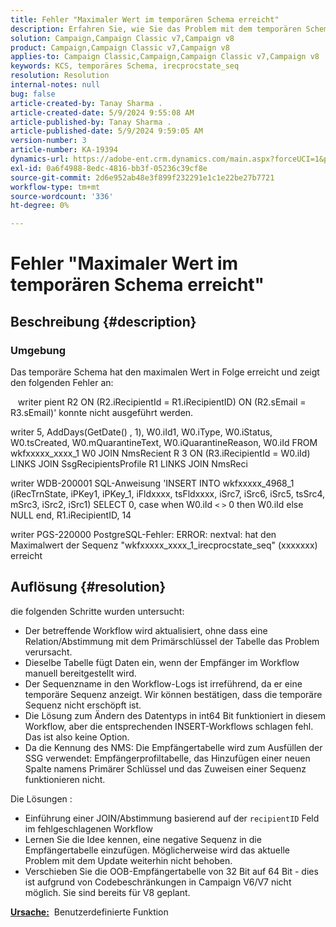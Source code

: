 ```yaml
---
title: Fehler "Maximaler Wert im temporären Schema erreicht"
description: Erfahren Sie, wie Sie das Problem mit dem temporären Schema lösen können, bei dem der maximale Wert in Folge erreicht wurde und ein Fehler angezeigt wird.
solution: Campaign,Campaign Classic v7,Campaign v8
product: Campaign,Campaign Classic v7,Campaign v8
applies-to: Campaign Classic,Campaign,Campaign Classic v7,Campaign v8
keywords: KCS, temporäres Schema, irecprocstate_seq
resolution: Resolution
internal-notes: null
bug: false
article-created-by: Tanay Sharma .
article-created-date: 5/9/2024 9:55:08 AM
article-published-by: Tanay Sharma .
article-published-date: 5/9/2024 9:59:05 AM
version-number: 3
article-number: KA-19394
dynamics-url: https://adobe-ent.crm.dynamics.com/main.aspx?forceUCI=1&pagetype=entityrecord&etn=knowledgearticle&id=9453d232-ea0d-ef11-9f8a-6045bd0201f5
exl-id: 0a6f4988-8edc-4816-bb3f-05236c39cf8e
source-git-commit: 2d6e952ab48e3f899f232291e1c1e22be27b7721
workflow-type: tm+mt
source-wordcount: '336'
ht-degree: 0%

---
```


# Fehler &quot;Maximaler Wert im temporären Schema erreicht&quot;

## Beschreibung {#description}


### <b>Umgebung</b>

Das temporäre Schema hat den maximalen Wert in Folge erreicht und zeigt den folgenden Fehler an:

   writer pient R2 ON (R2.iRecipientId = R1.iRecipientID) ON (R2.sEmail = R3.sEmail)&#39; konnte nicht ausgeführt werden.

writer 5, AddDays(GetDate() , 1), W0.iId1, W0.iType, W0.iStatus, W0.tsCreated, W0.mQuarantineText, W0.iQuarantineReason, W0.iId FROM wkfxxxxx_xxxx_1 W0 JOIN NmsRecient R 3 ON (R3.iRecipientId = W0.iId) LINKS JOIN SsgRecipientsProfile R1 LINKS JOIN NmsReci

writer WDB-200001 SQL-Anweisung &#39;INSERT INTO wkfxxxxx_4968_1 (iRecTrnState, iPKey1, iPKey_1, iFldxxxx, tsFldxxxx, iSrc7, iSrc6, iSrc5, tsSrc4, mSrc3, iSrc2, iSrc1) SELECT 0, case when W0.iId `<` `>`  0 then W0.iId else NULL end, R1.iRecipientID, 14

writer PGS-220000 PostgreSQL-Fehler: ERROR: nextval: hat den Maximalwert der Sequenz &quot;wkfxxxxx_xxxx_1_irecprocstate_seq&quot; (xxxxxxx) erreicht


## Auflösung {#resolution}


die folgenden Schritte wurden untersucht:

- Der betreffende Workflow wird aktualisiert, ohne dass eine Relation/Abstimmung mit dem Primärschlüssel der Tabelle das Problem verursacht.
- Dieselbe Tabelle fügt Daten ein, wenn der Empfänger im Workflow manuell bereitgestellt wird.
- Der Sequenzname in den Workflow-Logs ist irreführend, da er eine temporäre Sequenz anzeigt. Wir können bestätigen, dass die temporäre Sequenz nicht erschöpft ist.
- Die Lösung zum Ändern des Datentyps in int64 Bit funktioniert in diesem Workflow, aber die entsprechenden INSERT-Workflows schlagen fehl. Das ist also keine Option.
- Da die Kennung des NMS: Die Empfängertabelle wird zum Ausfüllen der SSG verwendet: Empfängerprofiltabelle, das Hinzufügen einer neuen Spalte namens Primärer Schlüssel und das Zuweisen einer Sequenz funktionieren nicht.


Die Lösungen :

- Einführung einer JOIN/Abstimmung basierend auf der `recipientID` Feld im fehlgeschlagenen Workflow
- Lernen Sie die Idee kennen, eine negative Sequenz in die Empfängertabelle einzufügen. Möglicherweise wird das aktuelle Problem mit dem Update weiterhin nicht behoben.
- Verschieben Sie die OOB-Empfängertabelle von 32 Bit auf 64 Bit - dies ist aufgrund von Codebeschränkungen in Campaign V6/V7 nicht möglich. Sie sind bereits für V8 geplant.




<b><u>Ursache:</u></b>  Benutzerdefinierte Funktion
